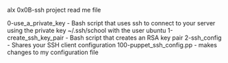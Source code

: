 alx 0x0B-ssh project read me file

0-use_a_private_key - Bash script that uses ssh to connect to your server using the private key ~/.ssh/school with the user ubuntu
1-create_ssh_key_pair -  Bash script that creates an RSA key pair
2-ssh_config - Shares your SSH client configuration
100-puppet_ssh_config.pp - makes changes to my configuration file

